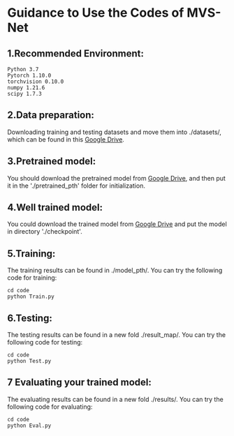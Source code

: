 # Guidance to Use the Codes of MVS-Net
## 1.Recommended Environment: 
```
Python 3.7
Pytorch 1.10.0
torchvision 0.10.0
numpy 1.21.6
scipy 1.7.3
```
## 2.Data preparation: 
Downloading training and testing datasets and move them into ./datasets/, which can be found in this [Google Drive](https://drive.google.com/file/d/1pFxb9NbM8mj_rlSawTlcXG1OdVGAbRQC/view?usp=sharing).

## 3.Pretrained model:  
You should download the pretrained model from [Google Drive](https://drive.google.com/drive/folders/1Eu8v9vMRvt-dyCH0XSV2i77lAd62nPXV?usp=sharing), and then put it in the './pretrained_pth' folder for initialization. 

## 4.Well trained model:
You could download the trained model from [Google Drive](https://drive.google.com/file/d/1t98vV5ZjLCwNl6YLw8zGx-pSU34UX7Ia/view?usp=sharing) and put the model in directory './checkpoint'.

## 5.Training:
The training results can be found in ./model_pth/. You can try the following code for training:
```
cd code
python Train.py
```

## 6.Testing:
The testing results can be found in a new fold ./result_map/. You can try the following code for testing:
```
cd code
python Test.py
```

## 7 Evaluating your trained model:
The evaluating results can be found in a new fold ./results/. You can try the following code for evaluating:
```
cd code
python Eval.py
```
